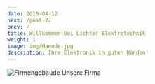 ```yaml
---
date: 2018-04-12
next: /post-2/
prev: /
title: Willkommen bei Lichter Elektrotechnik
weight: 1
image: img/Haende.jpg
description: Ihre Elektronik in guten Händen!
---
```



![Firmengebäude](../img/firma.jpg "Firmengebäude")
Unsere Firma
